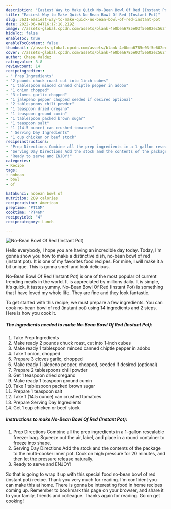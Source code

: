 ```yaml
---
description: "Easiest Way to Make Quick No-Bean Bowl Of Red (Instant Pot)"
title: "Easiest Way to Make Quick No-Bean Bowl Of Red (Instant Pot)"
slug: 3631-easiest-way-to-make-quick-no-bean-bowl-of-red-instant-pot
date: 2022-06-04T16:17:18.219Z
image: //assets-global.cpcdn.com/assets/blank-4e0bea6785e03f5e602ec562f230caae08da540cada707380b4fe1bbebba43da.png
hideToc: false
enableToc: true
enableTocContent: false
thumbnail: //assets-global.cpcdn.com/assets/blank-4e0bea6785e03f5e602ec562f230caae08da540cada707380b4fe1bbebba43da.png
cover: //assets-global.cpcdn.com/assets/blank-4e0bea6785e03f5e602ec562f230caae08da540cada707380b4fe1bbebba43da.png
author: Chase Valdez
ratingvalue: 3.8
reviewcount: 14
recipeingredient:
- " Prep Ingredients"
- "2 pounds chuck roast cut into 1inch cubes"
- "1 tablespoon minced canned chiptle pepper in adobo"
- "1 onion chopped"
- "3 cloves garlic chopped"
- "1 jalepeno pepper chopped seeded if desired optional"
- "2 tablespoons chili powder"
- "1 teaspoon dried oregano"
- "1 teaspoon ground cumin"
- "1 tablespoon packed brown sugar"
- "1 teaspoon salt"
- "1 (14.5 ounce) can crushed tomatoes"
- " Serving Day Ingredients"
- "1 cup chicken or beef stock"
recipeinstructions:
- "Prep Directions Combine all the prep ingredients in a 1-gallon resealable freezer bag. Squeeze out the air, label, and place in a round container to freeze into shape."
- "Serving Day Directions Add the stock and the contents of the package to the multi-cooker inner pot. Cook on high pressure for 20 minutes, and then let the pressure release naturally."
- "Ready to serve and ENJOY!"
categories:
- Recipe
tags:
- nobean
- bowl
- of

katakunci: nobean bowl of 
nutrition: 209 calories
recipecuisine: American
preptime: "PT15M"
cooktime: "PT46M"
recipeyield: "4"
recipecategory: Lunch

---
```



![No-Bean Bowl Of Red (Instant Pot)](//assets-global.cpcdn.com/assets/blank-4e0bea6785e03f5e602ec562f230caae08da540cada707380b4fe1bbebba43da.png)

Hello everybody, I hope you are having an incredible day today. Today, I'm gonna show you how to make a distinctive dish, no-bean bowl of red (instant pot). It is one of my favorites food recipes. For mine, I will make it a bit unique. This is gonna smell and look delicious.



No-Bean Bowl Of Red (Instant Pot) is one of the most popular of current trending meals in the world. It is appreciated by millions daily. It is simple, it's quick, it tastes yummy. No-Bean Bowl Of Red (Instant Pot) is something that I have loved my whole life. They are fine and they look fantastic.


To get started with this recipe, we must prepare a few ingredients. You can cook no-bean bowl of red (instant pot) using 14 ingredients and 2 steps. Here is how you cook it.

<!--inarticleads1-->

##### The ingredients needed to make No-Bean Bowl Of Red (Instant Pot):

1. Take  Prep Ingredients
1. Make ready 2 pounds chuck roast, cut into 1-inch cubes
1. Make ready 1 tablespoon minced canned chiptle pepper in adobo
1. Take 1 onion, chopped
1. Prepare 3 cloves garlic, chopped
1. Make ready 1 jalepeno pepper, chopped, seeded if desired (optional)
1. Prepare 2 tablespoons chili powder
1. Get 1 teaspoon dried oregano
1. Make ready 1 teaspoon ground cumin
1. Take 1 tablespoon packed brown sugar
1. Prepare 1 teaspoon salt
1. Take 1 (14.5 ounce) can crushed tomatoes
1. Prepare  Serving Day Ingredients
1. Get 1 cup chicken or beef stock




<!--inarticleads2-->

##### Instructions to make No-Bean Bowl Of Red (Instant Pot):

1. Prep Directions Combine all the prep ingredients in a 1-gallon resealable freezer bag. Squeeze out the air, label, and place in a round container to freeze into shape.
1. Serving Day Directions Add the stock and the contents of the package to the multi-cooker inner pot. Cook on high pressure for 20 minutes, and then let the pressure release naturally.
1. Ready to serve and ENJOY!



So that is going to wrap it up with this special food no-bean bowl of red (instant pot) recipe. Thank you very much for reading. I'm confident you can make this at home. There is gonna be interesting food in home recipes coming up. Remember to bookmark this page on your browser, and share it to your family, friends and colleague. Thanks again for reading. Go on get cooking!
